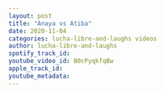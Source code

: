 ```yaml
---
layout: post
title: "Anaya vs Atiba"
date: 2020-11-04
categories: lucha-libre-and-laughs videos
author: lucha-libre-and-laughs
spotify_track_id: 
youtube_video_id: B0cPyqkfqBw
apple_track_id: 
youtube_metadata: 
---
```

